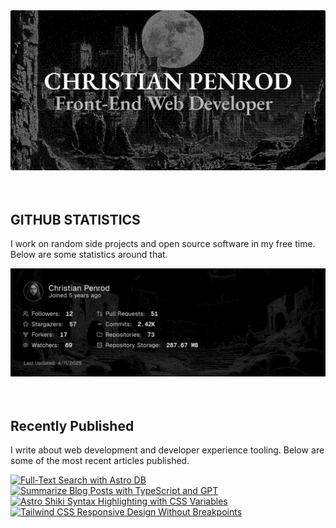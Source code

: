 
<picture>
  <source media="(prefers-color-scheme: dark)" srcset="assets/banner.dark.png?v=5a452cc8-6927-4681-aa04-f0a49e3ab7f4" width="843px" />
  <source media="(prefers-color-scheme: light)" srcset="assets/banner.light.png?v=5a452cc8-6927-4681-aa04-f0a49e3ab7f4" width="843px" />
  <img src="assets/banner.dark.png?v=5a452cc8-6927-4681-aa04-f0a49e3ab7f4" alt="Banner" width="843px" />
</picture>
<br />
<br />
<br />
<h2>GITHUB STATISTICS</h2>
<p>I work on random side projects and open source software in my free time. Below are some statistics around that.</p>
<picture>
  <source media="(prefers-color-scheme: dark)" srcset="assets/statistics.dark.png?v=5a452cc8-6927-4681-aa04-f0a49e3ab7f4" width="843px" />
  <source media="(prefers-color-scheme: light)" srcset="assets/statistics.light.png?v=5a452cc8-6927-4681-aa04-f0a49e3ab7f4" width="843px" />
  <img src="assets/statistics.dark.png?v=5a452cc8-6927-4681-aa04-f0a49e3ab7f4" alt="Github Statistics" width="843px" />
</picture>
<br />
<br />
<br />
<h2>Recently Published</h2>
<p>I write about web development and developer experience tooling. Below are some of the most recent articles published.</p>
<a href="https://christianpenrod.com/blog/full-text-search-with-astro-db"><img src="https://christianpenrod.com/blog/full-text-search-with-astro-db.png?v=5a452cc8-6927-4681-aa04-f0a49e3ab7f4" alt="Full-Text Search with Astro DB" width="421px" /></a>
<a href="https://christianpenrod.com/blog/summarize-blog-posts-with-typescript-and-gpt"><img src="https://christianpenrod.com/blog/summarize-blog-posts-with-typescript-and-gpt.png?v=5a452cc8-6927-4681-aa04-f0a49e3ab7f4" alt="Summarize Blog Posts with TypeScript and GPT" width="421px" /></a>
<a href="https://christianpenrod.com/blog/astro-shiki-syntax-highlighting-with-css-variables"><img src="https://christianpenrod.com/blog/astro-shiki-syntax-highlighting-with-css-variables.png?v=5a452cc8-6927-4681-aa04-f0a49e3ab7f4" alt="Astro Shiki Syntax Highlighting with CSS Variables" width="421px" /></a>
<a href="https://christianpenrod.com/blog/tailwindcss-responsive-design-without-breakpoints"><img src="https://christianpenrod.com/blog/tailwindcss-responsive-design-without-breakpoints.png?v=5a452cc8-6927-4681-aa04-f0a49e3ab7f4" alt="Tailwind CSS Responsive Design Without Breakpoints" width="421px" /></a>
